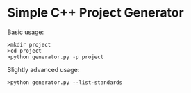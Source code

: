 # Simple C++ Project Generator #

Basic usage:

```
>mkdir project
>cd project
>python generator.py -p project
```

Slightly advanced usage:

```
>python generator.py --list-standards
```

